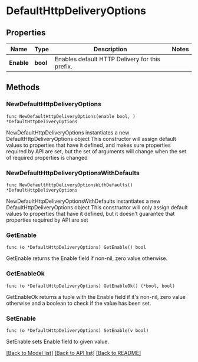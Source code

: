 # DefaultHttpDeliveryOptions

## Properties

Name | Type | Description | Notes
------------ | ------------- | ------------- | -------------
**Enable** | **bool** | Enables default HTTP Delivery for this prefix. | 

## Methods

### NewDefaultHttpDeliveryOptions

`func NewDefaultHttpDeliveryOptions(enable bool, ) *DefaultHttpDeliveryOptions`

NewDefaultHttpDeliveryOptions instantiates a new DefaultHttpDeliveryOptions object
This constructor will assign default values to properties that have it defined,
and makes sure properties required by API are set, but the set of arguments
will change when the set of required properties is changed

### NewDefaultHttpDeliveryOptionsWithDefaults

`func NewDefaultHttpDeliveryOptionsWithDefaults() *DefaultHttpDeliveryOptions`

NewDefaultHttpDeliveryOptionsWithDefaults instantiates a new DefaultHttpDeliveryOptions object
This constructor will only assign default values to properties that have it defined,
but it doesn't guarantee that properties required by API are set

### GetEnable

`func (o *DefaultHttpDeliveryOptions) GetEnable() bool`

GetEnable returns the Enable field if non-nil, zero value otherwise.

### GetEnableOk

`func (o *DefaultHttpDeliveryOptions) GetEnableOk() (*bool, bool)`

GetEnableOk returns a tuple with the Enable field if it's non-nil, zero value otherwise
and a boolean to check if the value has been set.

### SetEnable

`func (o *DefaultHttpDeliveryOptions) SetEnable(v bool)`

SetEnable sets Enable field to given value.



[[Back to Model list]](../README.md#documentation-for-models) [[Back to API list]](../README.md#documentation-for-api-endpoints) [[Back to README]](../README.md)


